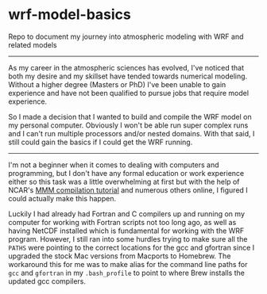 # wrf-model-basics
Repo to document my journey into atmospheric modeling with WRF and related models

---

As my career in the atmospheric sciences has evolved, I've noticed that both my desire and my skillset have tended towards numerical modeling. Without a higher degree (Masters or PhD) I've been unable to gain experience and have not been qualified to pursue jobs that require model experience. 

So I made a decision that I wanted to build and compile the WRF model on my personal computer. Obviously I won't be able run super complex runs and I can't run multiple processors and/or nested domains. With that said, I still could gain the basics if I could get the WRF running.

---

I'm not a beginner when it comes to dealing with computers and programming, but I don't have any formal education or work experience either so this task was a little overwhelming at first but with the help of NCAR's <a href=https://www2.mmm.ucar.edu/wrf/OnLineTutorial/compilation_tutorial.php>MMM compilation tutorial</a> and numerous others online, I figured I could actually make this happen.

Luckily I had already had Fortran and C compilers up and running on my computer for working with Fortran scripts not too long ago, as well as having NetCDF installed which is fundamental for working with the WRF program. However, I still ran into some hurdles trying to make sure all the ```PATHS``` were pointing to the correct locations for the gcc and gfortran since I upgraded the stock Mac versions from Macports to Homebrew. The workaround this for me was to make alias for the command line paths for ```gcc``` and ```gfortran``` in my ```.bash_profile``` to point to where Brew installs the updated gcc compilers.






